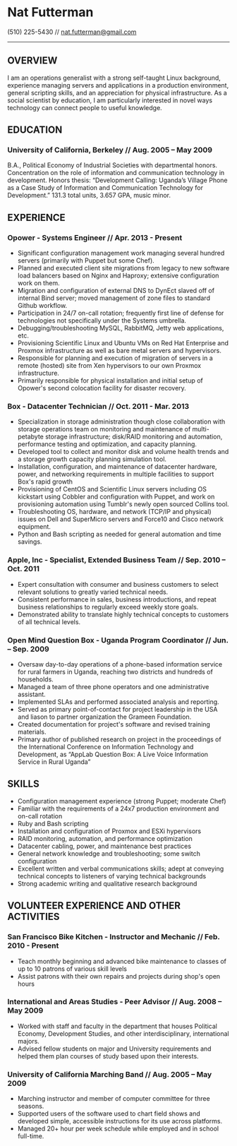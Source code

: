 Nat Futterman
=============
(510) 225-5430 // nat.futterman@gmail.com
_________________________________________

OVERVIEW
--------

I am an operations generalist with a strong self-taught Linux background,
experience managing servers and applications in a production environment,
general scripting skills, and an appreciation for physical infrastructure.
As a social scientist by education, I am particularly interested in novel ways 
technology can connect people to useful knowledge.


EDUCATION	
---------

### University of California, Berkeley // Aug. 2005 – May 2009  

B.A., Political Economy of Industrial Societies with departmental honors. 
Concentration on the role of information and communication technology in 
development. Honors thesis: “Development Calling: Uganda’s Village Phone as a 
Case Study of Information and Communication Technology for Development.” 
131.3 total units, 3.657 GPA, music minor.


EXPERIENCE
----------

### Opower - Systems Engineer // Apr. 2013 - Present

* Significant configuration management work managing several hundred servers
  (primarily with Puppet but some Chef).
* Planned and executed client site migrations from legacy to new software load
  balancers based on Nginx and Haproxy; extensive configuration work on them.
* Migration and configuration of external DNS to DynEct slaved off of internal
  Bind server; moved management of zone files to standard Github workflow.
* Participation in 24/7 on-call rotation; frequently first line of defense for
  technologies not specifically under the Systems umbrella.
* Debugging/troubleshooting MySQL, RabbitMQ, Jetty web applications, etc.
* Provisioning Scientific Linux and Ubuntu VMs on Red Hat Enterprise and Proxmox 
  infrastructure as well as bare metal servers and hypervisors.
* Responsible for planning and execution of migration of servers in a remote
  (hosted) site from Xen hypervisors to our own Proxmox infrastructure.
* Primarily responsible for physical installation and initial setup of Opower's 
  second colocation facility for disaster recovery.

### Box - Datacenter Technician // Oct. 2011 - Mar. 2013

* Specialization in storage administration though close collaboration with 
  storage operations team on monitoring and maintenance of multi-petabyte 
  storage infrastructure; disk/RAID monitoring and automation, 
  performance testing and optimization, and capacity planning.
* Developed tool to collect and monitor disk and volume health trends and 
  a storage growth capacity planning simulation tool.
* Installation, configuration, and maintenance of datacenter hardware, power, 
  and networking requirements in multiple facilities to support Box's rapid growth
* Provisioning of CentOS and Scientific Linux servers including OS kickstart 
  using Cobbler and configuration with Puppet, and work on provisioning 
  automation using Tumblr's newly open sourced Collins tool.
* Troubleshooting OS, hardware, and network (TCP/IP and physical) issues on 
  Dell and SuperMicro servers and Force10 and Cisco network equipment.
* Python and Bash scripting as needed for general automation and time savings.

### Apple, Inc - Specialist, Extended Business Team	// Sep. 2010 – Oct. 2011

* Expert consultation with consumer and business customers to select relevant 
  solutions to greatly varied technical needs.
* Consistent performance in sales, business introductions, and repeat business 
  relationships to regularly exceed weekly store goals.
* Demonstrated ability to translate highly technical concepts to customers 
  of all technical levels.

### Open Mind Question Box - Uganda Program Coordinator	// Jun. – Sep. 2009

* Oversaw day-to-day operations of a phone-based information service for 
  rural farmers in Uganda, reaching two districts and hundreds of households.
* Managed a team of three phone operators and one administrative assistant.
* Implemented SLAs and performed associated analysis and reporting.
* Served as primary point-of-contact for project leadership in the USA and 
  liason to partner organization the Grameen Foundation.
* Created documentation for project's software and revised training materials.
* Primary author of published research on project in the proceedings of the 
  International Conference on Information Technology and Development, as 
  “AppLab Question Box: A Live Voice Information Service in Rural Uganda”


SKILLS
------

* Configuration management experience (strong Puppet; moderate Chef)
* Familiar with the requirements of a 24x7 production environment and on-call rotation
* Ruby and Bash scripting
* Installation and configuration of Proxmox and ESXi hypervisors
* RAID monitoring, automation, and performance optimization
* Datacenter cabling, power, and maintenance best practices
* General network knowledge and troubleshooting; some switch configuration
* Excellent written and verbal communications skills; adept at conveying
  technical concepts to listeners of varying technical backgrounds
* Strong academic writing and qualitative research background


VOLUNTEER EXPERIENCE AND OTHER ACTIVITIES
-----------------------------------------

### San Francisco Bike Kitchen - Instructor and Mechanic // Feb. 2010 - Present

* Teach monthly beginning and advanced bike maintenance to classes of up to 10
  patrons of various skill levels
* Assist patrons with their own repairs and projects during shop's open hours

### International and Areas Studies - Peer Advisor // Aug. 2008 – May 2009	

* Worked with staff and faculty in the department that houses Political Economy,
  Development Studies, and other interdisciplinary, international majors.
* Advised fellow students on major and University requirements and helped them 
  plan courses of study based upon their interests.

### University of California Marching Band // Aug. 2005 – May 2009	

* Marching instructor and member of computer committee for three seasons.
* Supported users of the software used to chart field shows and developed 
  simple, accessible instructions for its use across platforms.
* Managed 20+ hour per week schedule while employed and in school full-time.
